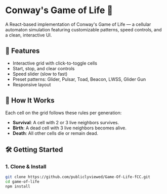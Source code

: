 # Conway's Game of Life 🌱

A React-based implementation of Conway's Game of Life — a cellular automaton simulation featuring customizable patterns, speed controls, and a clean, interactive UI.

## 🚀 Features

- Interactive grid with click-to-toggle cells
- Start, stop, and clear controls
- Speed slider (slow to fast)
- Preset patterns: Glider, Pulsar, Toad, Beacon, LWSS, Glider Gun
- Responsive layout

## 🧠 How It Works

Each cell on the grid follows these rules per generation:
- **Survival**: A cell with 2 or 3 live neighbors survives.
- **Birth**: A dead cell with 3 live neighbors becomes alive.
- **Death**: All other cells die or remain dead.

## 🛠️ Getting Started

### 1. Clone & Install
```bash
git clone https://github.com/publiclyviewed/Game-Of-Life-fCC.git
cd game-of-life
npm install

